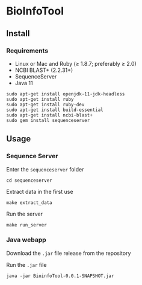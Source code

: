 # BioInfoTool


## Install

### Requirements

* Linux or Mac and Ruby (≥ 1.8.7; preferably ≥ 2.0)
* NCBI BLAST+ (2.2.31+) 
* SequenceServer
* Java 11

```
sudo apt-get install openjdk-11-jdk-headless
sudo apt-get install ruby
sudo apt-get install ruby-dev
sudo apt-get install build-essential
sudo apt-get install ncbi-blast+
sudo gem install sequenceserver
```

## Usage

### Sequence Server

Enter the ```sequenceserver``` folder

```
cd sequenceserver
```

Extract data in the first use

```
make extract_data
```

Run the server

```
make run_server
```

### Java webapp

Download the ```.jar``` file release from the repository

Run the ```.jar``` file

```
java -jar BioinfoTool-0.0.1-SNAPSHOT.jar
```